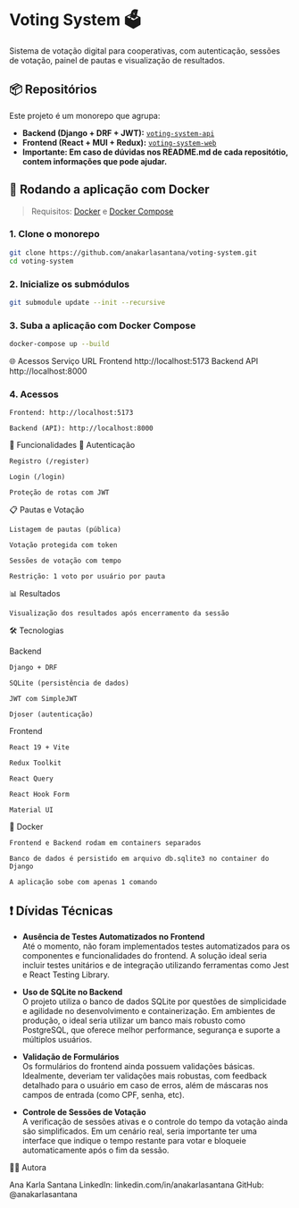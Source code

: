 # Voting System 🗳️

Sistema de votação digital para cooperativas, com autenticação, sessões de votação, painel de pautas e visualização de resultados.

## 📦 Repositórios

Este projeto é um monorepo que agrupa:

- **Backend (Django + DRF + JWT):** [`voting-system-api`](https://github.com/anakarlasantana/voting-system-api)
- **Frontend (React + MUI + Redux):** [`voting-system-web`](https://github.com/anakarlasantana/voting-system-web)
- **Importante: Em caso de dúvidas nos README.md de cada repositótio, contem informações que pode ajudar.**

## 🚀 Rodando a aplicação com Docker

> Requisitos: [Docker](https://www.docker.com/) e [Docker Compose](https://docs.docker.com/compose/)

### 1. Clone o monorepo

```bash
git clone https://github.com/anakarlasantana/voting-system.git
cd voting-system
```

### 2. Inicialize os submódulos

```bash
git submodule update --init --recursive
```

### 3. Suba a aplicação com Docker Compose

```bash
docker-compose up --build
```

🌐 Acessos
Serviço URL
Frontend http://localhost:5173
Backend API http://localhost:8000

### 4. Acessos

    Frontend: http://localhost:5173

    Backend (API): http://localhost:8000

🧪 Funcionalidades
👤 Autenticação

    Registro (/register)

    Login (/login)

    Proteção de rotas com JWT

📋 Pautas e Votação

    Listagem de pautas (pública)

    Votação protegida com token

    Sessões de votação com tempo

    Restrição: 1 voto por usuário por pauta

📊 Resultados

    Visualização dos resultados após encerramento da sessão

🛠️ Tecnologias

Backend

    Django + DRF

    SQLite (persistência de dados)

    JWT com SimpleJWT

    Djoser (autenticação)

Frontend

    React 19 + Vite

    Redux Toolkit

    React Query

    React Hook Form

    Material UI

🐳 Docker

    Frontend e Backend rodam em containers separados

    Banco de dados é persistido em arquivo db.sqlite3 no container do Django

    A aplicação sobe com apenas 1 comando

## ❗ Dívidas Técnicas

- **Ausência de Testes Automatizados no Frontend**  
  Até o momento, não foram implementados testes automatizados para os componentes e funcionalidades do frontend. A solução ideal seria incluir testes unitários e de integração utilizando ferramentas como Jest e React Testing Library.

- **Uso de SQLite no Backend**  
  O projeto utiliza o banco de dados SQLite por questões de simplicidade e agilidade no desenvolvimento e containerização. Em ambientes de produção, o ideal seria utilizar um banco mais robusto como PostgreSQL, que oferece melhor performance, segurança e suporte a múltiplos usuários.

- **Validação de Formulários**  
  Os formulários do frontend ainda possuem validações básicas. Idealmente, deveriam ter validações mais robustas, com feedback detalhado para o usuário em caso de erros, além de máscaras nos campos de entrada (como CPF, senha, etc).

- **Controle de Sessões de Votação**  
  A verificação de sessões ativas e o controle do tempo da votação ainda são simplificados. Em um cenário real, seria importante ter uma interface que indique o tempo restante para votar e bloqueie automaticamente após o fim da sessão.

🙋‍♀️ Autora

Ana Karla Santana
LinkedIn: linkedin.com/in/anakarlasantana
GitHub: @anakarlasantana
